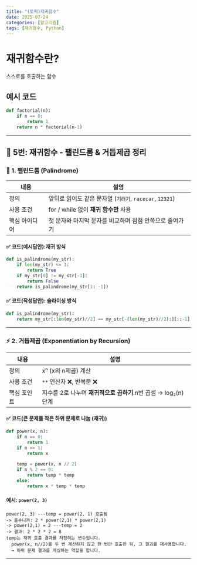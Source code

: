 ```yaml
---
title: "(토픽)재귀함수"
date: 2025-07-24
categories: [알고리즘]
tags: [재귀함수, Python]
---
```


# 재귀함수란?

스스로를 호출하는 함수

## 예시 코드
```python
def factorial(n):
    if n == 0:
        return 1
    return n * factorial(n-1)
```


---

## 🔢 5번: 재귀함수 - 팰린드롬 & 거듭제곱 정리

### 🧩 1. 팰린드롬 (Palindrome)

| 내용      | 설명                                         |
| ------- | ------------------------------------------ |
| 정의      | 앞뒤로 읽어도 같은 문자열 (`기러기`, `racecar`, `12321`) |
| 사용 조건   | for / while 없이 **재귀 함수만** 사용               |
| 핵심 아이디어 | 첫 문자와 마지막 문자를 비교하며 점점 안쪽으로 줄여가기            |

#### ✅ 코드(예시답안):재귀 방식

```python
def is_palindrome(my_str):
    if len(my_str) <= 1:
        return True
    if my_str[0] != my_str[-1]:
        return False 
    return is_palindrome(my_str[1: -1])
```
#### ✅ 코드(작성답안): 슬라이싱 방식
```python
def is_palindrome(my_str):
    return my_str[:len(my_str)//2] == my_str[-(len(my_str)//2):][::-1]
```
---

### ⚡ 2. 거듭제곱 (Exponentiation by Recursion)

| 내용     | 설명                       |
| ------ | ------------------------ |
| 정의     | xⁿ (x의 n제곱) 계산           |
| 사용 조건  | `**` 연산자 ❌, 반복문 ❌        |
| 핵심 포인트 | 지수를 2로 나누며 **재귀적으로 곱하기**.n번 곱셈 → log₂(n) 단계 |

#### ✅ 코드(큰 문제를 작은 하위 문제로 나눔 (재귀))

```python
def power(x, n):
    if n == 0:
        return 1
    if n == 1:
        return x
    
    temp = power(x, n // 2)
    if n % 2 == 0:
        return temp * temp
    else:
        return x * temp * temp
```

#### 예시: `power(2, 3)`

```plaintext
power(2, 3) ---temp = power(2, 1) 호출됨
-> 홀수니까: 2 * power(2,1) * power(2,1)
-> power(2,1) = 2 ---temp = 2
-> 결과: 2 * 2 * 2 = 8
temp는 재귀 호출 결과를 저장하는 변수입니다.  
  power(x, n//2)를 두 번 계산하지 않고 한 번만 호출한 뒤, 그 결과를 재사용합니다.  
  → 하위 문제 결과를 캐싱하는 역할을 합니다.
```

---


